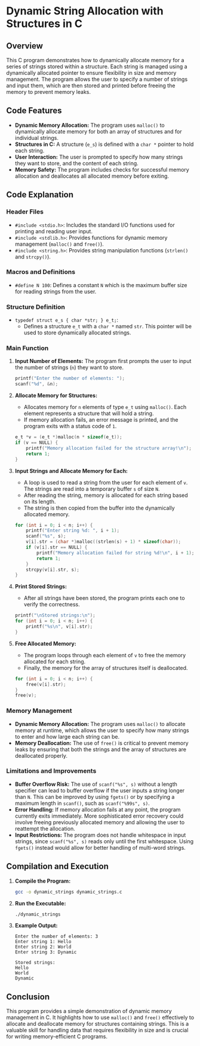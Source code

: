 # Dynamic String Allocation with Structures in C

## Overview
This C program demonstrates how to dynamically allocate memory for a series of strings stored within a structure. Each string is managed using a dynamically allocated pointer to ensure flexibility in size and memory management. The program allows the user to specify a number of strings and input them, which are then stored and printed before freeing the memory to prevent memory leaks.

## Code Features

- **Dynamic Memory Allocation:** The program uses `malloc()` to dynamically allocate memory for both an array of structures and for individual strings.
- **Structures in C:** A structure (`e_s`) is defined with a `char *` pointer to hold each string.
- **User Interaction:** The user is prompted to specify how many strings they want to store, and the content of each string.
- **Memory Safety:** The program includes checks for successful memory allocation and deallocates all allocated memory before exiting.

## Code Explanation

### Header Files

- `#include <stdio.h>`: Includes the standard I/O functions used for printing and reading user input.
- `#include <stdlib.h>`: Provides functions for dynamic memory management (`malloc()` and `free()`).
- `#include <string.h>`: Provides string manipulation functions (`strlen()` and `strcpy()`).

### Macros and Definitions

- `#define N 100`: Defines a constant `N` which is the maximum buffer size for reading strings from the user.

### Structure Definition

- `typedef struct e_s { char *str; } e_t;`:
  - Defines a structure `e_t` with a `char *` named `str`. This pointer will be used to store dynamically allocated strings.

### Main Function

1. **Input Number of Elements:** The program first prompts the user to input the number of strings (`n`) they want to store.

    ```c
    printf("Enter the number of elements: ");
    scanf("%d", &n);
    ```

2. **Allocate Memory for Structures:**
   - Allocates memory for `n` elements of type `e_t` using `malloc()`. Each element represents a structure that will hold a string.
   - If memory allocation fails, an error message is printed, and the program exits with a status code of `1`.

    ```c
    e_t *v = (e_t *)malloc(n * sizeof(e_t));
    if (v == NULL) {
        printf("Memory allocation failed for the structure array!\n");
        return 1;
    }
    ```

3. **Input Strings and Allocate Memory for Each:**
   - A loop is used to read a string from the user for each element of `v`. The strings are read into a temporary buffer `s` of size `N`.
   - After reading the string, memory is allocated for each string based on its length.
   - The string is then copied from the buffer into the dynamically allocated memory.

    ```c
    for (int i = 0; i < n; i++) {
        printf("Enter string %d: ", i + 1);
        scanf("%s", s);
        v[i].str = (char *)malloc((strlen(s) + 1) * sizeof(char));
        if (v[i].str == NULL) {
            printf("Memory allocation failed for string %d!\n", i + 1);
            return 1;
        }
        strcpy(v[i].str, s);
    }
    ```

4. **Print Stored Strings:**
   - After all strings have been stored, the program prints each one to verify the correctness.

    ```c
    printf("\nStored strings:\n");
    for (int i = 0; i < n; i++) {
        printf("%s\n", v[i].str);
    }
    ```

5. **Free Allocated Memory:**
   - The program loops through each element of `v` to free the memory allocated for each string.
   - Finally, the memory for the array of structures itself is deallocated.

    ```c
    for (int i = 0; i < n; i++) {
        free(v[i].str);
    }
    free(v);
    ```

### Memory Management

- **Dynamic Memory Allocation:** The program uses `malloc()` to allocate memory at runtime, which allows the user to specify how many strings to enter and how large each string can be.
- **Memory Deallocation:** The use of `free()` is critical to prevent memory leaks by ensuring that both the strings and the array of structures are deallocated properly.

### Limitations and Improvements

- **Buffer Overflow Risk:** The use of `scanf("%s", s)` without a length specifier can lead to buffer overflow if the user inputs a string longer than `N`. This can be improved by using `fgets()` or by specifying a maximum length in `scanf()`, such as `scanf("%99s", s)`.
- **Error Handling:** If memory allocation fails at any point, the program currently exits immediately. More sophisticated error recovery could involve freeing previously allocated memory and allowing the user to reattempt the allocation.
- **Input Restrictions:** The program does not handle whitespace in input strings, since `scanf("%s", s)` reads only until the first whitespace. Using `fgets()` instead would allow for better handling of multi-word strings.

## Compilation and Execution

1. **Compile the Program:**
   
   ```sh
   gcc -o dynamic_strings dynamic_strings.c
   ```

2. **Run the Executable:**
   
   ```sh
   ./dynamic_strings
   ```

3. **Example Output:**
   
   ```
   Enter the number of elements: 3
   Enter string 1: Hello
   Enter string 2: World
   Enter string 3: Dynamic

   Stored strings:
   Hello
   World
   Dynamic
   ```

## Conclusion
This program provides a simple demonstration of dynamic memory management in C. It highlights how to use `malloc()` and `free()` effectively to allocate and deallocate memory for structures containing strings. This is a valuable skill for handling data that requires flexibility in size and is crucial for writing memory-efficient C programs.

